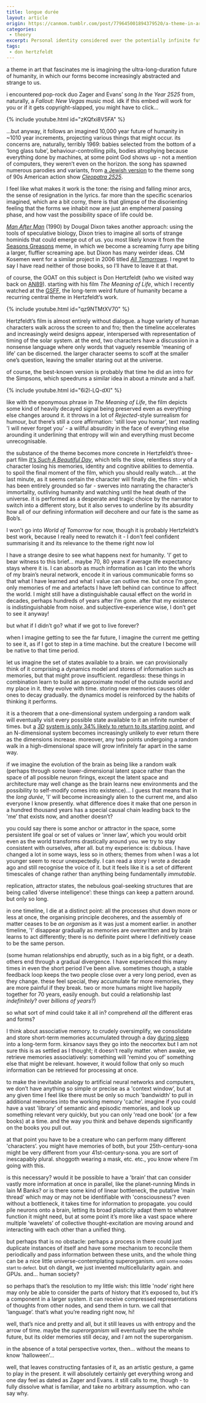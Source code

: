 ```yaml
---
title: longue durée
layout: article
origin: https://canmom.tumblr.com/post/779645001894379520/a-theme-in-art-that-fascinates-me-is-imagining-the
categories:
 - theory
excerpt: Personal identity considered over the potentially infinite future of (post)humanity.
tags:
 - don hertzfeldt
---
```

a theme in art that fascinates me is imagining the ultra-long-duration future of humanity, in which our forms become increasingly abstracted and strange to us.

i encountered pop-rock duo Zager and Evans’ song <cite>In the Year 2525</cite> from, naturally, a <cite>Fallout: New Vegas</cite> music mod. idk if this embed will work for you or if it gets copyright-slapped, you might have to click…

{% include youtube.html id="zKQfxi8V5FA" %}

…but anyway, it follows an imagined 10,000 year future of humanity in ~1010 year increments, projecting various things that might occur. its concerns are, naturally, terribly 1969: babies selected from the bottom of a ‘long glass tube’, behaviour-controlling pills, bodies atrophying because everything done by machines, at some point God shows up - not a mention of computers, they weren’t even on the horizon. the song has spawned numerous parodies and variants, from <a href="https://www.youtube.com/watch?v=HIy--pieleo&amp;pp=ygUQaW4gdGhlIHllYXIgMjUyNQ%3D%3D">a Jewish version</a> to the theme song of 90s American action show <cite><a href="https://www.youtube.com/watch?v=e2ZRSwul7cE&amp;pp=ygUaaW4gdGhlIHllYXIgMjUyNSBjbGVvcGF0cmE%3D">Cleopatra 2525</a></cite>.

I feel like what makes it work is the tone: the rising and falling minor arcs, the sense of resignation in the lyrics. far more than the specific scenarios imagined, which are a bit corny, there is that glimpse of the disorienting feeling that the forms we inhabit now are just an emphemeral passing phase, and how vast the possibility space of life could be.

<a href="https://en.wikipedia.org/wiki/Man_After_Man"><cite>Man After Man</cite></a> (1990) by Dougal Dixon takes another approach: using the tools of speculative biology, Dixon tries to imagine all sorts of strange hominids that could emerge out of us. you most likely know it from the <a href="https://knowyourmeme.com/memes/seasons-greetings-greasons">Seasons Greasons</a> meme, in which we become a screaming furry ape biting a larger, fluffier screaming ape. but Dixon has many weirder ideas. CM Kosemen went for a similar project in 2006 titled <a href="https://en.wikipedia.org/wiki/All_Tomorrows"><cite>All Tomorrows</cite></a>. I regret to say I have read neither of those books, so I’ll have to leave it at that.

of course, the GOAT on this subject is Don Hertzfeldt (who we visited way back on <a href="https://canmom.art/films/animation-night/89-don-hertzfeldt">AN89</a>). starting with his film <cite>The Meaning of Life</cite>, which I recently watched at the <a href="https://glasgowshort.org/">GSFF</a>, the long-term weird future of humanity became a recurring central theme in Hertzfeldt’s work.

{% include youtube.html id="qz9NTMtXV70" %}

Hertzfeldt’s film is almost entirely without dialogue. a huge variety of human characters walk across the screen to and fro; then the timeline accelerates and increasingly weird designs appear, interspersed with representation of timing of the solar system. at the end, two characters have a discussion in a nonsense language where only words that vaguely resemble 'meaning of life’ can be discerned. the larger character seems to scoff at the smaller one’s question, leaving the smaller staring out at the universe.

of course, the best-known version is probably that time he did an intro for the Simpsons, which speedruns a similar idea in about a minute and a half.

{% include youtube.html id="6i2l-LQ-dXI" %}

like with the eponymous phrase in <cite>The Meaning of Life</cite>, the film depicts some kind of heavily decayed signal being preserved even as everything else changes around it. it throws in a lot of <cite>Rejected</cite>-style surrealism for humour, but there’s still a core affirmation: 'still love you homar’, text reading 'I will never forget you’ - a willful absurdity in the face of everything else arounding it underlining that entropy will win and everything must become unrecognisable.

the substance of the theme becomes more concrete in Hertzfeldt’s three-part film <a href="https://vimeo.com/ondemand/itssuchabeautifulday/61349288"><cite>It’s Such A Beautiful Day</cite></a>, which tells the slow, relentless story of a character losing his memories, identity and cognitive abilities to dementia. to spoil the final moment of the film, which you should really watch… at the last minute, as it seems certain the character will finally die, the film - which has been entirely grounded so far - swerves into narrating the character’s immortality, outliving humanity and watching until the heat death of the universe. it is performed as a desperate and tragic choice by the narrator to switch into a different story, but it also serves to underline by its absurdity how all of our defining information <em>will</em> decohere and our fate is the same as Bob’s.

<aside>I won’t go into <cite>World of Tomorrow</cite> for now, though it is probably Hertzfeldt’s best work, because I really need to rewatch it - I don’t feel confident summarising it and its relevance to the theme right now lol</aside>

I have a strange desire to see what happens next for humanity. 'I’ get to bear witness to this brief… maybe 70, 80 years if average life expectancy stays where it is. I can absorb as much information as I can into the whorls of my brain’s neural network, encode it in various communicable forms so that what I have learned and what I value can outlive me. but once I’m gone, only memories of me and artefacts I have left behind can continue to affect the world. I might still have a distinguishable causal effect on the world in decades, perhaps hundreds of years after I’m gone. after that my existence is indistinguishable from noise. and subjective-experience wise, I don’t get to see it anyway!

but what if I didn’t go? what if we got to live forever?<!-- more -->

when I imagine getting to see the far future, I imagine the current me getting to see it, as if I got to step in a time machine. but the creature I become will be native to that time period.

let us imagine the set of states available to a brain. we can provisionally think of it comprising a dynamics model and stores of information such as memories, but that might prove insufficient. regardless: these things in combination learn to build an approximate model of the outside world and my place in it. they evolve with time. storing new memories causes older ones to decay gradually. the dynamics model is reinforced by the habits of thinking it performs.

it is a theorem that a one-dimensional system undergoing a random walk will eventually visit every possible state available to it an infinite number of times. but <a href="https://en.wikipedia.org/wiki/Random_walk#Higher_dimensions">a</a> <em><a href="https://en.wikipedia.org/wiki/Random_walk#Higher_dimensions">3D</a></em> <a href="https://en.wikipedia.org/wiki/Random_walk#Higher_dimensions">system is only 34% likely to return to its starting point</a>, and an N-dimensional system becomes increasingly unlikely to ever return there as the dimensions increase. moreover, any two points undergoing a random walk in a high-dimensional space will grow infinitely far apart in the same way.

if we imagine the evolution of the brain as being like a random walk (perhaps through some lower-dimensional latent space rather than the space of all possible neuron firings, except the latent space and architecture may well change as the brain learns new environments and the possibility to self-modify comes into existence)… I guess that means that in the <em>long durée</em>, 'I’ will become increasingly alien to the current me, and also everyone I know presently. what difference does it make that one person in a hundred thousand years has a special causal chain leading back to the 'me’ that exists now, and another doesn’t?

you could say there is some anchor or attractor in the space, some persistent life goal or set of values or 'inner law’, which you would orbit even as the world transforms drastically around you. we try to stay consistent with ourselves, after all. but my experience is: dubious. I have changed a lot in some ways, less so in others; themes from when I was a lot younger seem to recur unexpectedly. I can read a story I wrote a decade ago and still recognise the voice of it. but it feels like it is a set of different timescales of change rather than anything being fundamentally <em>immutable</em>.

replication, attractor states, the nebulous goal-seeking structures that are being called 'diverse intelligence’: these things can keep a pattern around. but only so long.

in one timeline, I die at a distinct point: all the processes shut down more or less at once, the organising principle decoheres, and the assembly of matter ceases to be <em>an organism</em> as it was just a moment earlier. in another timeline, 'I’ disappear gradually as memories are overwritten and by brain learns to act differently; there is no definite point where I definitively cease to be the same person.

(some human relationships end abruptly, such as in a big fight, or a death. others end through a gradual divergence. I have experienced this many times in even the short period I’ve been alive. sometimes though, a stable feedback loop keeps the two people close over a very long period, even as they change. these feel special, they accumulate far more memories, they are more painful if they break. two or more humans might live happily together for 70 years, easily enough. but could a relationship last <em>indefinitely</em>? over <em>billions of years</em>?)

so what sort of mind could take it all in? comprehend <em>all</em> the different eras and forms?

I think about associative memory. to crudely oversimplify, we consolidate and store short-term memories accumulated through a day <a href="https://www.youtube.com/watch?v=ceFFEmkxTLg">during sleep</a> into a long-term form. kirsanov says they go into the neocortex but I am not sure this is as settled as I thought; it doesn’t really matter. when awake, we retrieve memories associatively: something will 'remind you of’ something else that might be relevant. however, it would follow that only so much information can be retrieved for processing at once.

to make the inevitable analogy to artificial neural networks and computers, we don’t have anything so simple or precise as a 'context window’, but at any given time I feel like there must be only so much 'bandwidth’ to pull in additional memories into the working memory 'cache’. imagine if you could have a vast 'library’ of semantic and episodic memories, and look up something relevant very quickly, but you can only 'read one book’ (or a few books) at a time. and the way you think and behave depends significantly on the books you pull out.

at that point you have to be a creature who can perform many different 'characters’. you might have memories of both, but your 25th-century-sona might be very different from your 41st-century-sona. you are sort of inescapably plural. shoggoth wearing a mask, etc. etc., you know where I’m going with this.

is this necessary? would it be possible to have a 'brain’ that can consider vastly more information at once in parallel, like the planet-running Minds in Iain M Banks? or is there some kind of linear bottleneck, the putative 'main thread’ which may or may not be identifiable with 'consciousness’? even without a bottleneck, it takes time for information to propagate. you could pile neurons onto a brain, letting its broad plasticity adapt them to whatever function it might need, but at some point it’s more like a vast space where multiple 'wavelets’ of collective thought-excitation are moving around and interacting with each other than a unified thing.

but perhaps that is no obstacle: perhaps a process in there could just duplicate instances of itself and have some mechanism to reconcile them periodically and pass information between these units, and the whole thing can be a nice little universe-contemplating superorganism. <small>until some nodes start to defect.</small> but oh dangit, we just invented multicellularity again. and GPUs. and… human society?

so perhaps that’s the resolution to my little wish: this little 'node’ right here may only be able to consider the parts of history that it’s exposed to, but it’s a component in a larger system. it can receive compressed representations of thoughts from other nodes, and send them in turn. we call that 'language’. that’s what you’re reading right now, hi!

well, that’s nice and pretty and all, but it still leaves us with entropy and the arrow of time. maybe the <em>superorganism</em> will eventually see the whole future, but its older memories still decay, and <em>I</em> am not the superorganism.

in the absence of a total perspective vortex, then… without the means to know 'halloween’…

well, that leaves constructing fantasies of it, as an artistic gesture, a game to play in the present. it will absolutely certainly get everything wrong and one day feel as dated as Zager and Evans. it still calls to me, though - to fully dissolve what is familiar, and take no arbitrary assumption. who can say why.